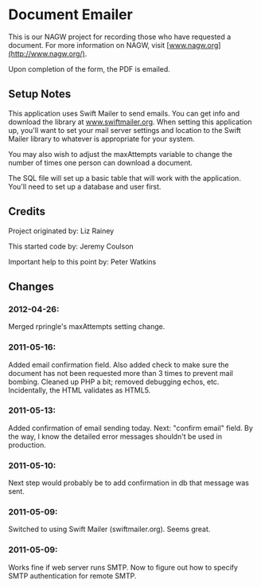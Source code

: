 Document Emailer
================

This is our NAGW project for recording those who have requested a document.  For more information on NAGW, visit [www.nagw.org](http://www.nagw.org/).

Upon completion of the form, the PDF is emailed.

Setup Notes
-----------

This application uses Swift Mailer to send emails.  You can get info and 
download the library at www.swiftmailer.org.  When setting this application up, 
you'll want to set your mail server settings and location to the Swift Mailer 
library to whatever is appropriate for your system.

You may also wish to adjust the maxAttempts variable to change the number of 
times one person can download a document.

The SQL file will set up a basic table that will work with the application.  
You'll need to set up a database and user first.

Credits
-------

Project originated by: Liz Rainey

This started code by: Jeremy Coulson

Important help to this point by: Peter Watkins

Changes
-------

### 2012-04-26:
Merged rpringle's maxAttempts setting change.

### 2011-05-16:
Added email confirmation field. Also added check to make sure the document has 
not been requested more than 3 times to prevent mail bombing. Cleaned up PHP 
a bit; removed debugging echos, etc. Incidentally, the HTML validates as HTML5.

### 2011-05-13:
Added confirmation of email sending today.  Next: "confirm email" field. 
By the way, I know the detailed error messages shouldn't be used in production.

### 2011-05-10:
Next step would probably be to add confirmation in db that message was sent.

### 2011-05-09:
Switched to using Swift Mailer (swiftmailer.org). Seems great.

### 2011-05-09:
Works fine if web server runs SMTP.
Now to figure out how to specify SMTP authentication for remote SMTP.
